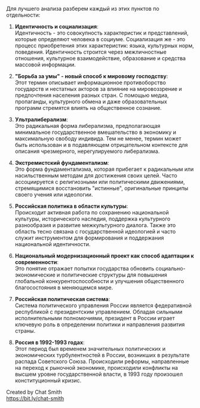 Для лучшего анализа разберем каждый из этих пунктов по отдельности:  
  
1) **Идентичность и социализация**:  
Идентичность - это совокупность характеристик и представлений, которые определяют человека в социуме. Социализация же - это процесс приобретения этих характеристик: языка, культурных норм, поведения. Идентичность строится через межличностные отношения, культурное взаимодействие, образование и средства массовой информации.  
  
2) **"Борьба за умы" - новый способ к мировому господству**:  
Этот термин описывает информационное противоборство государств и нестатных акторов за влияние на мировоззрение и предпочтения населения разных стран. С помощью медиа, пропаганды, культурного обмена и даже образовательных программ стремятся влиять на общественное сознание.  
  
3) **Ультралиберализм**:  
Это радикальная форма либерализма, предполагающая минимальное государственное вмешательство в экономику и максимальную свободу индивида. Тем не менее, термин может быть использован и в подавляющем отрицательном контексте для описания чрезмерного, нерегулируемого либерализма.  
  
4) **Экстремистский фундаментализм**:  
Это форма фундаментализма, которая прибегает к радикальным или насильственным методам для достижения своих целей. Часто ассоциируется с религиозными или политическими движениями, стремящимися восстановить "истинные", оригинальные принципы своего учения или идеологии.  
  
5) **Российская политика в области культуры**:  
Происходит активная работа по сохранению национальной культуры, исторического наследия, поддержка культурного разнообразия и развитие межкультурного диалога. Также это область тесно связана с государственной идеологией и часто служит инструментом для формирования и поддержания национальной идентичности.  
  
6) **Национальный модернизационный проект как способ адаптации к современности**:  
Это понятие отражает попытки государства обновить социально-экономические и политические структуры для повышения глобальной конкурентоспособности и улучшения общественного благосостояния в меняющемся мире.  
  
7) **Российская политическая система**:  
Система политического управления России является федеративной республикой с президентским управлением. Обладая сильными исполнительными полномочиями, президент в России играет ключевую роль в определении политики и направления развития страны.  
  
8) **Россия в 1992-1993 годах**:  
Этот период был временем значительных политических и экономических турбулентностей в России, возникших в результате распада Советского Союза. Происходили реформы, направленные на переход к рыночной экономике, происходили конфликты на высшем уровне государственной власти, в 1993 году произошел конституционный кризис.  
  
Created by Chat Smith  
https://bit.ly/chat-smith